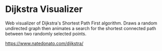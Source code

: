 # Dijkstra Visualizer

Web visualizer of Dijkstra's Shortest Path First algorithm.  Draws a random undirected graph then animates a search for the shortest connected path between two randomly selected points.

https://www.natedonato.com/dijkstra/
